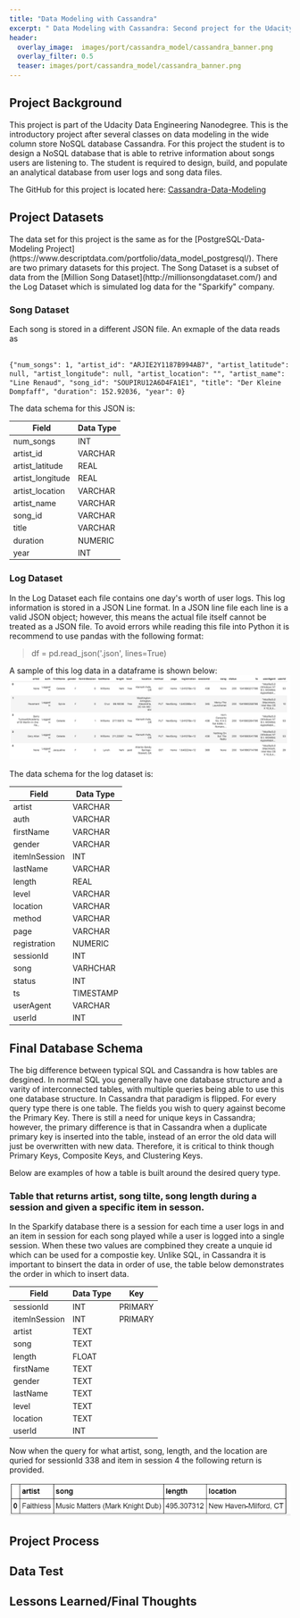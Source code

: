 ```yaml
---
title: "Data Modeling with Cassandra"
excerpt: " Data Modeling with Cassandra: Second project for the Udacity Data Engineering Nanodegree."
header:
  overlay_image:  images/port/cassandra_model/cassandra_banner.png
  overlay_filter: 0.5
  teaser: images/port/cassandra_model/cassandra_banner.png
---
```


<h2> Project Background </h2>
This project is part of the Udacity Data Engineering Nanodegree.  This is the introductory project after several classes on data modeling in the wide column store NoSQL database Cassandra.  For this project the student is to design a NoSQL database that is able to retrive information about songs users are listening to.  The student is required to design, build, and populate an analytical database from user logs and song data files.  

The GitHub for this project is located here: [Cassandra-Data-Modeling](https://github.com/tvanpat/data-modeling-with-apache-cassandra)

<h2> Project Datasets </h2>
The data set for this project is the same as for the [PostgreSQL-Data-Modeling Project](https://www.descriptdata.com/portfolio/data_model_postgresql/).  There are two primary datasets for this project.  The Song Dataset is a subset of data from the [Million Song Dataset](http://millionsongdataset.com/) and the Log Dataset which is simulated log data for the "Sparkify" company.  


<h3> Song Dataset</h3>
Each song is stored in a different JSON file.  An exmaple of the data reads as
<pre><code>
{"num_songs": 1, "artist_id": "ARJIE2Y1187B994AB7", "artist_latitude": null, "artist_longitude": null, "artist_location": "", "artist_name": "Line Renaud", "song_id": "SOUPIRU12A6D4FA1E1", "title": "Der Kleine Dompfaff", "duration": 152.92036, "year": 0}
</code></pre>

The data schema for this JSON is:

| Field           | Data Type          |
 |-------------  | -------------         |
| num_songs            | INT                   |
| artist_id   | VARCHAR                   |
| artist_latitude  | REAL                 |
| artist_longitude            | REAL                    |
| artist_location   | VARCHAR                   |
| artist_name  | VARCHAR                 |
| song_id  | VARCHAR                 |
| title            | VARCHAR                    |
| duration   | NUMERIC                   |
| year  | INT                |

<h3> Log Dataset</h3>
In the Log Dataset each file contains one day's worth of user logs.  This log information is stored in a JSON Line format.  In a JSON line file each line is a valid JSON object; however, this means the actual file itself cannot be treated as a JSON file.  To avoid errors while reading this file into Python it is recommend to use pandas with the following format:

>df = pd.read_json('<filename>.json', lines=True)

A sample of this log data in a dataframe is shown below:
<img src="/images/port/data_model/log-data_example.png" alt="Log File Example">

The data schema for the log dataset is:

| Field           | Data Type          |
 |-------------  | -------------         |
| artist            | VARCHAR                   |
| auth   | VARCHAR                   |
| firstName  | VARCHAR                 |
| gender            | VARCHAR                    |
| itemInSession   | INT                   |
| lastName   | VARCHAR                  |
| length  | REAL                 |
| level  | VARCHAR                 |
| location            | VARCHAR                    |
| method   | VARCHAR                   |
| page  | VARCHAR                |
| registration  | NUMERIC                |
| sessionId  | INT                |
| song  |  VARHCHAR                |
| status  | INT                |
| ts  | TIMESTAMP                |
| userAgent  | VARCHAR                |
| userId  | INT                |


<h2> Final Database Schema </h2>
The big difference between typical SQL and Cassandra is how tables are desgined.  In normal SQL you generally have one database structure and a varity of interconnected tables, with multiple queries being able to use this one database structure.  In Cassandra that paradigm is flipped.  For every query type there is one table.  The fields you wish to query against become the Primary Key.  There is still a need for unique keys in Cassandra; however, the primary difference is that in Cassandra when a duplicate primary key is inserted into the table, instead of an error the old data will just be overwritten with new data.  Therefore, it is critical to think though Primary Keys, Composite Keys, and Clustering Keys.

Below are examples of how a table is built around the desired query type.

<h3> Table that returns artist, song tilte, song length during a session and given a specific item in sesson.</h3>
In the Sparkify database there is a session for each time a user logs in and an item in session for each song played while a user is logged into a single session.  When these two values are compbined they create a unquie id which can be used for a compostie key.  Unlike SQL, in Cassandra it is important to binsert the data in order of use, the table below demonstrates the order in which to insert data.  

| Field           | Data Type          | Key          |
 |-------------  | -------------  | -------------  |
| sessionId           |   INT               |  PRIMARY |
| itemInSession   |   INT                |  PRIMARY |
| artist  |    TEXT             |   |
| song            | TEXT                    |  |
| length   |  FLOAT                 |  |
| firstName  |  TEXT                |  |
| gender  |  TEXT               |  |
| lastName            | TEXT                    |  |
| level   |  TEXT                 |   |
| location  | TEXT                |  |
| userId  | INT                |  |


Now when the query for what artist, song, length, and the location are quried for sessionId 338 and item in session 4 the following return is provided.

<img src="/images/port/cassandra_model/query_1.png" alt="Query 1 Return">


<h2> Project Process </h2>



<h2> Data Test </h2>


<h2> Lessons Learned/Final Thoughts </h2>
